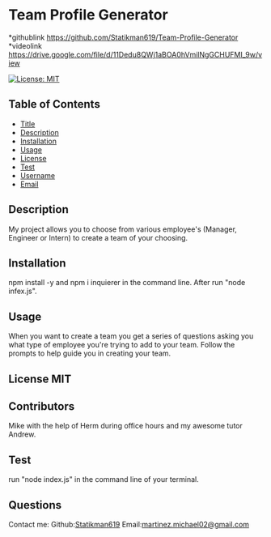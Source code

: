 # Team Profile Generator

*githublink https://github.com/Statikman619/Team-Profile-Generator
*videolink https://drive.google.com/file/d/11Dedu8QWj1aBOA0hVmilNgGCHUFMI_9w/view

  [![License: MIT](https://img.shields.io/badge/License-MIT-yellow.svg)](https://opensource.org/licenses/MIT)
  ## Table of Contents
* [Title](#Title)
* [Description](#description)
* [Installation](#installation)
* [Usage](#usage)
* [License](#license)
* [Test](#test)
* [Username](#username)
* [Email](#license)

## Description
My project allows you to choose from various employee's (Manager, Engineer or Intern) to create a team of your choosing.
## Installation 
npm install -y and npm i inquierer in the command line. After run "node infex.js".
## Usage 
When you want to create a team you get a series of questions asking you what type of employee you're trying to add to your team. Follow the prompts to help guide  you in creating your team.
## License MIT
## Contributors
Mike with the help of Herm during office hours and my awesome tutor Andrew.
## Test
run "node index.js" in the command line of your terminal.
## Questions
Contact me:
Github:[Statikman619](https://github.com/Statikman619)
Email:[martinez.michael02@gmail.com](https://github.com/Statikman619)
